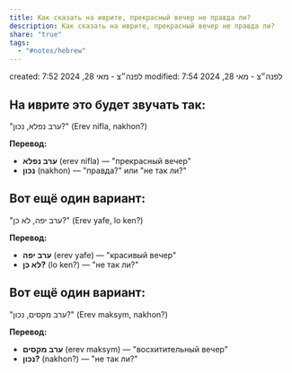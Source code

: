 ```yaml
---
title: Как сказать на иврите, прекрасный вечер не правда ли?
description: Как сказать на иврите, прекрасный вечер не правда ли?
share: "true"
tags:
  - "#notes/hebrew"
---
```


created: 7:52 לפנה״צ - מאי 28, 2024
modified: 7:54 לפנה״צ - מאי 28, 2024

## На иврите это будет звучать так:

"ערב נפלא, נכון?" (Erev nifla, nakhon?)

**Перевод:**
- **ערב נפלא** (erev nifla) — "прекрасный вечер"
- **נכון** (nakhon) — "правда?" или "не так ли?"


## Вот ещё один вариант:

"ערב יפה, לא כן?" (Erev yafe, lo ken?)

**Перевод:**
- **ערב יפה** (erev yafe) — "красивый вечер"
- **לא כן?** (lo ken?) — "не так ли?"


## Вот ещё один вариант:

"ערב מקסים, נכון?" (Erev maksym, nakhon?)

**Перевод:**
- **ערב מקסים** (erev maksym) — "восхитительный вечер"
- **נכון?** (nakhon?) — "не так ли?"
